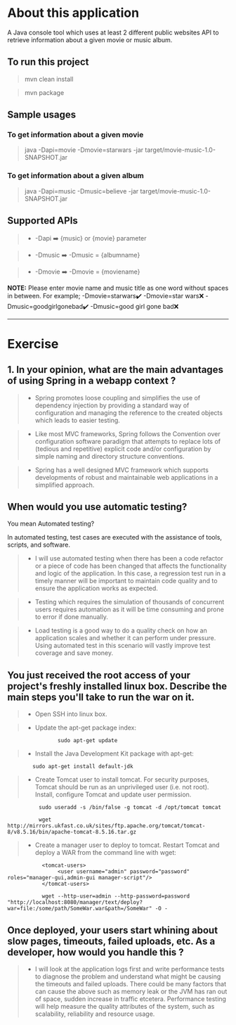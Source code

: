 #  About this application #
A Java console tool which uses at least 2 different public websites API to retrieve information about a given movie or music album.

##  To run this project ##

> mvn clean install

> mvn package

##  Sample usages ##

###  To get information about a given movie ###

> java -Dapi=movie -Dmovie=starwars -jar target/movie-music-1.0-SNAPSHOT.jar


###  To get information about a given album ###

> java -Dapi=music -Dmusic=believe -jar target/movie-music-1.0-SNAPSHOT.jar


##  Supported APIs ##

> * -Dapi :arrow_right: {music} or {movie} parameter

> * -Dmusic :arrow_right: -Dmusic = {albumname}

> * -Dmovie :arrow_right: -Dmovie = {moviename}



**NOTE:** Please enter movie name and music title as one word without spaces in between. For example; -Dmovie=starwars:heavy_check_mark: -Dmovie=star wars:x: -Dmusic=goodgirlgonebad:heavy_check_mark:  -Dmusic=good girl gone bad:x: 
________________________________________________________________________________________________________________________________________________________________________________________________________________________________________________________________________________________________________________________________________________


# Exercise #

##  1. In your opinion, what are the main advantages of using Spring in a webapp context ? ##

> * Spring promotes loose coupling and simplifies the use of dependency injection by providing a standard way of configuration and managing the reference to the created objects which leads to easier testing. 
   
> * Like most MVC frameworks, Spring follows the Convention over configuration software paradigm that attempts to replace lots of (tedious and repetitive) explicit code and/or configuration by simple naming and directory structure conventions.

> * Spring has a well designed MVC framework which supports developments of robust and maintainable web applications in a simplified approach.


## When would you use automatic testing? ##
You mean Automated testing?

In automated testing, test cases are executed with the assistance of tools, scripts, and software. 

> * I will use automated testing when there has been a code refactor or a piece of code has been changed that affects the functionality and logic of the application. In this case, a regression test run in a timely manner will be important to maintain code quality and to ensure the application works as expected.

> * Testing which requires the simulation of thousands of concurrent users requires automation as it will be time consuming and prone to error if done manually.

> * Load testing is a good way to do a quality check on how an application scales and whether it can perform under pressure. Using automated test in this scenario will vastly improve test coverage and save money.


## You just received the root access of your project's freshly installed linux box. Describe the main steps you'll take to run the war on it. ##

> * Open SSH into linux box.
                          
> * Update the apt-get package index:

                    sudo apt-get update
> * Install the Java Development Kit package with apt-get:

            sudo apt-get install default-jdk
> * Create Tomcat user to install tomcat. For security purposes, Tomcat should be run as an unprivileged user (i.e. not root). Install, configure Tomcat and update user permission.
            
              sudo useradd -s /bin/false -g tomcat -d /opt/tomcat tomcat
              
              wget http://mirrors.ukfast.co.uk/sites/ftp.apache.org/tomcat/tomcat-8/v8.5.16/bin/apache-tomcat-8.5.16.tar.gz
               
              
> * Create a manager user to deploy to tomcat. Restart Tomcat and deploy a WAR from the command line with wget:

               <tomcat-users>
                    <user username="admin" password="password" roles="manager-gui,admin-gui manager-script"/>
               </tomcat-users> 

               wget --http-user=admin --http-password=password "http://localhost:8080/manager/text/deploy?war=file:/some/path/SomeWar.war&path=/SomeWar" -O - 
              
              
## Once deployed, your users start whining about slow pages, timeouts, failed uploads, etc. As a developer, how would you handle this ? ##

> *  I will look at the application logs first and write performance tests to diagnose the problem and understand what might be causing the timeouts and failed uploads. There could be many factors that can cause the above such as memory leak or the JVM has ran out of space, sudden increase in traffic etcetera. Performance testing will help measure the quality attributes of the system, such as scalability, reliability and resource usage.

